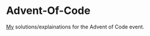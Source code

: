 # Advent-Of-Code
[My](https://www.github.com/tommie1236) solutions/explainations for the Advent of Code event.
